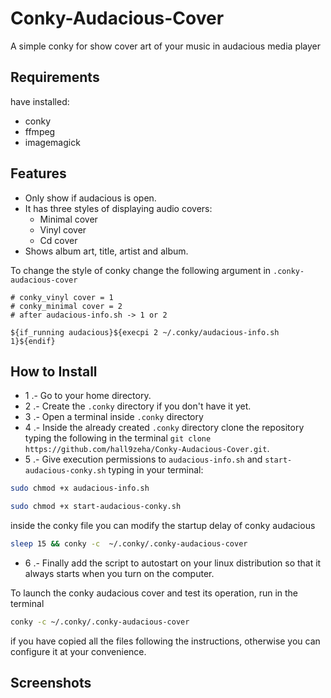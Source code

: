 # Conky-Audacious-Cover
A simple conky for show cover art of your music in audacious media player

## Requirements

have installed:
* conky
* ffmpeg
* imagemagick
## Features
- Only show if audacious is open.
- It has three styles of displaying audio covers:
  - Minimal cover
  - Vinyl cover
  - Cd cover
- Shows album art, title, artist and album.

To change the style of conky change the following argument in ```.conky-audacious-cover```
```
# conky_vinyl cover = 1
# conky_minimal cover = 2
# after audacious-info.sh -> 1 or 2

${if_running audacious}${execpi 2 ~/.conky/audacious-info.sh 1}${endif}

```

## How to Install
  - 1 .- Go to your home directory.
  - 2 .- Create the ```.conky``` directory if you don't have it yet.
  - 3 .- Open a terminal inside ```.conky``` directory
  - 4 .- Inside the already created ```.conky``` directory  clone the repository typing the following in the terminal ```git clone https://github.com/hall9zeha/Conky-Audacious-Cover.git```.
  - 5 .- Give execution permissions to ```audacious-info.sh``` and ```start-audacious-conky.sh```
typing in your terminal:
```bash
sudo chmod +x audacious-info.sh
```
```bash
sudo chmod +x start-audacious-conky.sh
```
inside the conky file you can modify the startup delay of conky audacious 
```bash
sleep 15 && conky -c  ~/.conky/.conky-audacious-cover
```
 - 6 .- Finally add the script to autostart on your linux distribution so that it always starts when you turn on the computer.

To launch the conky audacious cover and test its operation, run in the terminal 
```bash
conky -c ~/.conky/.conky-audacious-cover
```
if you have copied all the files following the instructions, otherwise you can configure it at your convenience.

## Screenshots
